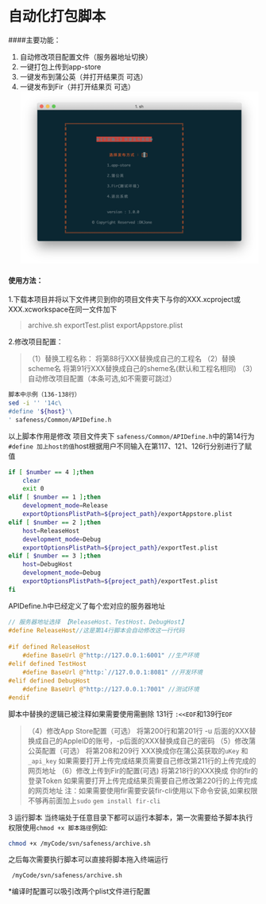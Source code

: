 
# 自动化打包脚本
####主要功能：
1. 自动修改项目配置文件（服务器地址切换）
2. 一键打包上传到app-store 
3. 一键发布到蒲公英（并打开结果页 可选）
4. 一键发布到Fir（并打开结果页 可选）
![home](./home.png)

#### 使用方法：
1.下载本项目并将以下文件拷贝到你的项目文件夹下与你的XXX.xcproject或XXX.xcworkspace在同一文件加下
>archive.sh
>exportTest.plist
>exportAppstore.plist  

2.修改项目配置：
>（1）替换工程名称：  将第88行XXX替换成自己的工程名
>（2）替换scheme名   将第91行XXX替换成自己的sheme名(默认和工程名相同)
>（3）自动修改项目配置（本条可选,如不需要可跳过）

```sh
脚本中示例（136-138行）
sed -i '' '14c\
#define '${host}'\
' safeness/Common/APIDefine.h
```

以上脚本作用是修改 项目文件夹下 `safeness/Common/APIDefine.h`中的第14行为` #define 加上host的值`host根据用户不同输入在第117、121、126行分别进行了赋值

```sh
if [ $number == 4 ];then
	clear
	exit 0 
elif [ $number == 1 ];then
	development_mode=Release
	exportOptionsPlistPath=${project_path}/exportAppstore.plist
elif [ $number == 2 ];then
	host=ReleaseHost
	development_mode=Debug
	exportOptionsPlistPath=${project_path}/exportTest.plist
elif [ $number == 3 ];then
	host=DebugHost
	development_mode=Debug
	exportOptionsPlistPath=${project_path}/exportTest.plist
fi
```
APIDefine.h中已经定义了每个宏对应的服务器地址

```C
// 服务器地址选择 【ReleaseHost、TestHost、DebugHost】
#define ReleaseHost//这是第14行脚本会自动修改这一行代码

#if defined ReleaseHost
    #define BaseUrl @"http://127.0.0.1:6001" //生产环境
#elif defined TestHost
    #define BaseUrl @"http:`//127.0.0.1:8081" //开发环境 
#elif defined DebugHost
    #define BaseUrl @"http://127.0.0.1:7001" //测试环境
#endif
```
脚本中替换的逻辑已被注释如果需要使用需删除
131行 `:<<EOF`和139行`EOF`


>（4）修改App Store配置（可选）    将第200行和第201行 -u 后面的XXX替换成自己的AppleID的账号，-p后面的XXX替换成自己的密码 
>（5）修改蒲公英配置（可选） 将第208和209行  XXX换成你在蒲公英获取的`uKey` 和 `_api_key` 如果需要打开上传完成结果页需要自己修改第211行的上传完成的网页地址 
>（6）修改上传到Fir的配置(可选) 将第218行的XXX换成 你的fir的登录Token  如果需要打开上传完成结果页需要自己修改第220行的上传完成的网页地址 
注：如果需要使用fir需要安装fir-cli使用以下命令安装,如果权限不够再前面加上`sudo`
`gem install fir-cli`

3 运行脚本 当终端处于任意目录下都可以运行本脚本，第一次需要给予脚本执行权限使用`chmod +x 脚本路径`例如:

```sh
chmod +x /myCode/svn/safeness/archive.sh
```
之后每次需要执行脚本可以直接将脚本拖入终端运行

```
 /myCode/svn/safeness/archive.sh
```

*编译时配置可以吸引改两个plist文件进行配置


